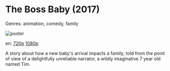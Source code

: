 # The Boss Baby (2017)

Genres: animation, comedy, family

![poster](http://image.tmdb.org/t/p/w500/9MsQJKe4cUAGxc7R2NGaFQLqOPc.jpg)

en:
  [720p](magnet:?xt=urn:btih:0BA66BFA81F29F96D58D4C896FC30DFF9F24F784&tr=udp://glotorrents.pw:6969/announce&tr=udp://tracker.opentrackr.org:1337/announce&tr=udp://torrent.gresille.org:80/announce&tr=udp://tracker.openbittorrent.com:80&tr=udp://tracker.coppersurfer.tk:6969&tr=udp://tracker.leechers-paradise.org:6969&tr=udp://p4p.arenabg.ch:1337&tr=udp://tracker.internetwarriors.net:1337)
  [1080p](magnet:?xt=urn:btih:3997AC6DB4C767B9CC3DE84D25E3E912CF24612E&tr=udp://glotorrents.pw:6969/announce&tr=udp://tracker.opentrackr.org:1337/announce&tr=udp://torrent.gresille.org:80/announce&tr=udp://tracker.openbittorrent.com:80&tr=udp://tracker.coppersurfer.tk:6969&tr=udp://tracker.leechers-paradise.org:6969&tr=udp://p4p.arenabg.ch:1337&tr=udp://tracker.internetwarriors.net:1337)
  


A story about how a new baby's arrival impacts a family, told from the point of view of a delightfully unreliable narrator, a wildly imaginative 7 year old named Tim.